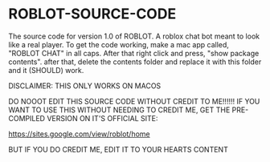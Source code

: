 # ROBLOT-SOURCE-CODE
The source code for version 1.0 of ROBLOT. A roblox chat bot meant to look like a real player.
To get the code working, make a mac app called, "ROBLOT CHAT" in all caps. After that right click and press, "show package contents".
after that, delete the contents folder and replace it with this folder and it (SHOULD) work.

DISCLAIMER: THIS ONLY WORKS ON MACOS

DO NOOOT EDIT THIS SOURCE CODE WITHOUT CREDIT TO ME!!!!!!
IF YOU WANT TO USE THIS WITHOUT NEEDING TO CREDIT ME, GET THE PRE-COMPILED VERSION ON IT'S OFFICIAL SITE: 

https://sites.google.com/view/roblot/home

BUT IF YOU DO CREDIT ME, EDIT IT TO YOUR HEARTS CONTENT
